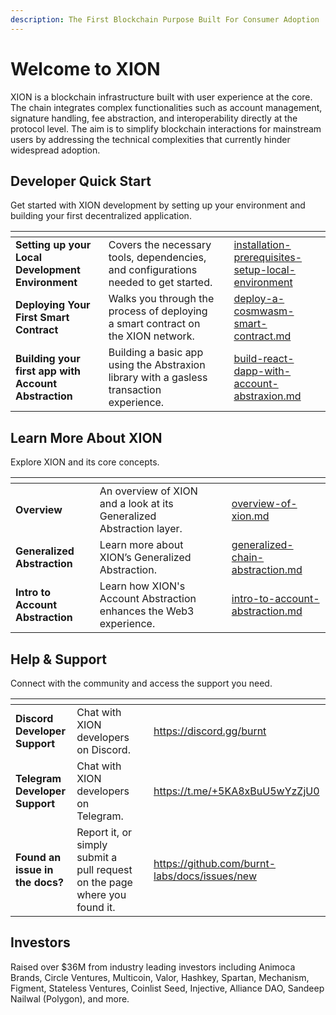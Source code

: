 ```yaml
---
description: The First Blockchain Purpose Built For Consumer Adoption
---
```


# Welcome to XION

XION is a blockchain infrastructure built with user experience at the core. The chain integrates complex functionalities such as account management, signature handling, fee abstraction, and interoperability directly at the protocol level. The aim is to simplify blockchain interactions for mainstream users by addressing the technical complexities that currently hinder widespread adoption.

## Developer Quick Start

Get started with XION development by setting up your environment and building your first decentralized application.

<table data-view="cards"><thead><tr><th></th><th></th><th></th><th data-hidden data-card-target data-type="content-ref"></th></tr></thead><tbody><tr><td><strong>Setting up your Local Development Environment</strong></td><td>Covers the necessary tools, dependencies, and configurations needed to get started.</td><td></td><td><a href="developers/getting-started-advanced/setup-local-environment/installation-prerequisites-setup-local-environment/">installation-prerequisites-setup-local-environment</a></td></tr><tr><td><strong>Deploying Your First Smart Contract</strong></td><td>Walks you through the process of deploying a smart contract on the XION network.</td><td></td><td><a href="developers/getting-started-advanced/your-first-contract/deploy-a-cosmwasm-smart-contract.md">deploy-a-cosmwasm-smart-contract.md</a></td></tr><tr><td><strong>Building your first app with Account Abstraction</strong></td><td>Building a basic app using the Abstraxion library with  a gasless transaction experience.</td><td></td><td><a href="developers/getting-started-advanced/your-first-dapp/build-react-dapp-with-account-abstraxion.md">build-react-dapp-with-account-abstraxion.md</a></td></tr></tbody></table>

## Learn More About XION

Explore XION and its core concepts.

<table data-view="cards"><thead><tr><th></th><th></th><th></th><th data-hidden data-card-target data-type="content-ref"></th></tr></thead><tbody><tr><td><strong>Overview</strong></td><td>An overview of XION and a look at its Generalized Abstraction layer.</td><td></td><td><a href="xions-core/learn/overview-of-xion.md">overview-of-xion.md</a></td></tr><tr><td><strong>Generalized Abstraction</strong></td><td>Learn more about XION’s Generalized Abstraction.</td><td></td><td><a href="xions-core/learn/generalized-chain-abstraction.md">generalized-chain-abstraction.md</a></td></tr><tr><td><strong>Intro to Account Abstraction</strong></td><td>Learn how XION's Account Abstraction enhances the Web3 experience.</td><td></td><td><a href="xions-core/learn/intro-to-account-abstraction.md">intro-to-account-abstraction.md</a></td></tr></tbody></table>



## Help & Support

Connect with the community and access the support you need.

<table data-view="cards"><thead><tr><th></th><th></th><th></th><th data-hidden data-card-target data-type="content-ref"></th></tr></thead><tbody><tr><td><strong>Discord Developer Support</strong></td><td>Chat with XION developers on Discord.</td><td></td><td><a href="https://discord.gg/burnt">https://discord.gg/burnt</a></td></tr><tr><td><strong>Telegram Developer Support</strong></td><td>Chat with XION developers on Telegram.</td><td></td><td><a href="https://t.me/+5KA8xBuU5wYzZjU0">https://t.me/+5KA8xBuU5wYzZjU0</a></td></tr><tr><td><strong>Found an issue in the docs?</strong></td><td>Report it, or simply submit a pull request on the page where you found it.</td><td></td><td><a href="https://github.com/burnt-labs/docs/issues/new">https://github.com/burnt-labs/docs/issues/new</a></td></tr></tbody></table>



## Investors

Raised over $36M from industry leading investors including Animoca Brands, Circle Ventures, Multicoin, Valor, Hashkey, Spartan, Mechanism, Figment, Stateless Ventures, Coinlist Seed, Injective, Alliance DAO, Sandeep Nailwal (Polygon), and more.

<figure><img src=".gitbook/assets/Burnt Investor Logos (1) (2).png" alt=""><figcaption></figcaption></figure>

